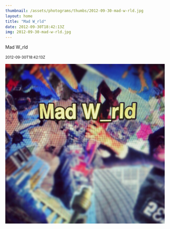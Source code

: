 ```yaml
---
thumbnail: /assets/photograms/thumbs/2012-09-30-mad-w-rld.jpg
layout: home
title: "Mad W_rld"
date: 2012-09-30T18:42:13Z
img: 2012-09-30-mad-w-rld.jpg
---
```


Mad W_rld

<small>2012-09-30T18:42:13Z</small>

![Mad W_rld](2012-09-30-mad-w-rld.jpg)

